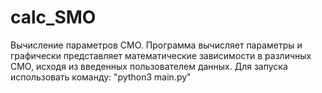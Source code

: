 # calc_SMO
Вычисление параметров СМО.
Программа вычисляет параметры и  графически представляет математические зависимости в различных СМО,
исходя из введенных пользователем данных.
Для запуска использовать команду: "python3 main.py"
